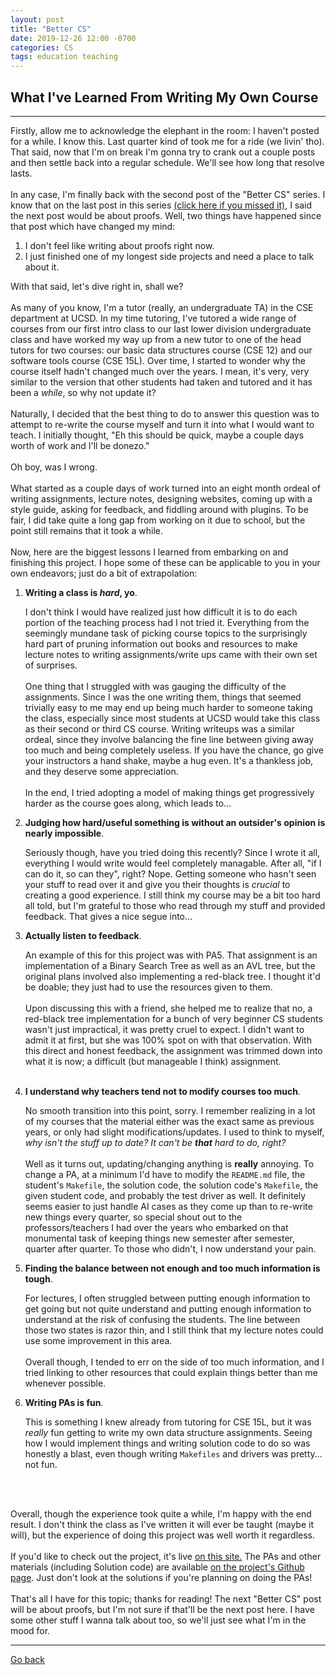```yaml
---
layout: post
title: "Better CS"
date: 2019-12-26 12:00 -0700
categories: CS
tags: education teaching
---
```


## What I've Learned From Writing My Own Course
---

Firstly, allow me to acknowledge the elephant in the room: I haven't posted for a while. I know this.
Last quarter kind of took me for a ride (we livin' tho). That said, now that I'm on break I'm gonna
try to crank out a couple posts and then settle back into a regular schedule. We'll see how long that resolve
lasts.
<br><br>
In any case, I'm finally back with the second post of the "Better CS" series. I know that on the last post in this series
<a href="https://nate-browne.github.io/innermachinations/cs/2019/08/19/Learning-PL.html" target="_blank">(click here if you missed it)</a>,
I said the next post would be about proofs. Well, two things have happened since that post which have changed my mind:

1. I don't feel like writing about proofs right now.
2. I just finished one of my longest side projects and need a place to talk about it.

With that said, let's dive right in, shall we?
<br><br>
As many of you know, I'm a tutor (really, an undergraduate TA) in the CSE department at UCSD. In my time tutoring, I've tutored
a wide range of courses from our first intro class to our last lower division undergraduate class and have worked my way up
from a new tutor to one of the head tutors for two courses: our basic data structures course (CSE 12) and our software tools course (CSE 15L). Over time, I started to wonder why the course itself hadn't changed much over the years. I mean, it's very, very similar to the version that other students had taken and tutored and it has been a *while*, so why not update it?
<br><br>
Naturally, I decided that the best thing to do to answer this question was to attempt to re-write the course myself and
turn it into what I would want to teach. I initially thought, "Eh this should be quick, maybe a couple days worth of work and I'll be donezo."
<br><br>
Oh boy, was I wrong.
<br><br>
What started as a couple days of work turned into an eight month ordeal of writing assignments, lecture notes,
designing websites, coming up with a style guide, asking for feedback, and fiddling around with plugins.
To be fair, I did take quite a long gap from working on it due to school, but the point still remains that it took a while.
<br><br>
Now, here are the biggest lessons I learned from embarking on and finishing this project. I hope some of these
can be applicable to you in your own endeavors; just do a bit of extrapolation:

1. __Writing a class is *hard*, yo__.

   I don't think I would have realized just how difficult it is to do each portion of the
   teaching process had I not tried it. Everything from the seemingly mundane task of picking course topics
   to the surprisingly hard part of pruning information out books and resources to make lecture notes to writing assignments/write ups
   came with their own set of surprises.
   <br><br>
   One thing that I struggled with was gauging the difficulty of the assignments. Since I was the one writing them,
   things that seemed trivially easy to me may end up being much harder to someone taking the class, especially since
   most students at UCSD would take this class as their second or third CS course. Writing writeups was a similar ordeal,
   since they involve balancing the fine line between giving away too much and
   being completely useless. If you have the chance, go give your instructors a
   hand shake, maybe a hug even. It's a thankless job, and they deserve some
   appreciation.
   <br><br>
   In the end, I tried adopting a model of making things get progressively harder as the course goes along, which leads to...

2. __Judging how hard/useful something is without an outsider's opinion is nearly impossible__.

   Seriously though, have you tried doing this recently? Since I wrote it all, everything I would write would feel completely managable.
   After all, "if I can do it, so can they", right? Nope. Getting someone who hasn't seen your stuff to read over it and
   give you their thoughts is *crucial* to creating a good experience.
   I still think my course may be a bit too hard all told, but I'm grateful to those who read through my stuff and
   provided feedback. That gives a nice segue into...

3. __Actually listen to feedback__.

   An example of this for this project was with PA5. That assignment is an implementation of a Binary Search Tree as well
   as an AVL tree, but the original plans involved also implementing a red-black tree. I thought it'd be doable; they just had
   to use the resources given to them.
   <br><br>
   Upon discussing this with a friend, she helped me to realize that no, a
   red-black tree implementation for a bunch of very beginner CS students wasn't
   just impractical, it was pretty cruel to expect. I didn't want to admit it at
   first, but she was 100% spot on with that observation. With this direct
   and honest feedback, the assignment was trimmed down into what it is now; a
   difficult (but manageable I think) assignment.
   <br><br>

4. __I understand why teachers tend not to modify courses too much__.

   No smooth transition into this point, sorry. I remember realizing in a lot of my courses that the material
   either was the exact same as previous years, or only had slight modifications/updates. I used to think to myself,
   *why isn't the stuff up to date? It can't be __that__ hard to do, right?*
   <br><br>
   Well as it turns out, updating/changing anything is **really** annoying. To change a PA, at a minimum I'd have to modify
   the `README.md` file, the student's `Makefile`, the solution code, the solution code's `Makefile`, the given student code,
   and probably the test driver as well. It definitely seems easier to just handle AI cases as they come up than to re-write
   new things every quarter, so special shout out to the professors/teachers I had over the years who embarked on that monumental
   task of keeping things new semester after semester, quarter after quarter. To those who didn't, I now understand your pain.

5. __Finding the balance between not enough and too much information is tough__.

   For lectures, I often struggled between putting enough information to get going but not quite understand
   and putting enough information to understand at the risk of confusing the students. The line between those two states
   is razor thin, and I still think that my lecture notes could use some improvement in this area.
   <br><br>
   Overall though, I tended to err on the side of too much information, and I tried linking to other resources that could
   explain things better than me whenever possible.

6. __Writing PAs is fun__.

   This is something I knew already from tutoring for CSE 15L, but it was *really* fun getting
   to write my own data structure assignments. Seeing how I would implement things and writing solution code to do so
   was honestly a blast, even though writing `Makefiles` and drivers was pretty... not fun.

<br><br>

Overall, though the experience took quite a while, I'm happy with the end result. I don't think the class as I've
written it will ever be taught (maybe it will), but the experience of doing this project was well worth it regardless.
<br><br>
If you'd like to check out the project, it's live <a href="https://nate-browne.github.io/CSE12_Redesign/" target="_blank">on this site.</a> The PAs
and other materials (including Solution code) are available <a href="https://github.com/nate-browne/CSE12_Redesign" target="_blank">on the project's Github page</a>. Just
don't look at the solutions if you're planning on doing the PAs!
<br><br>
That's all I have for this topic; thanks for reading! The next "Better CS" post will be about proofs, but I'm not sure
if that'll be the next post here. I have some other stuff I wanna talk about too, so we'll just
see what I'm in the mood for.

---
[Go back](/innermachinations)
